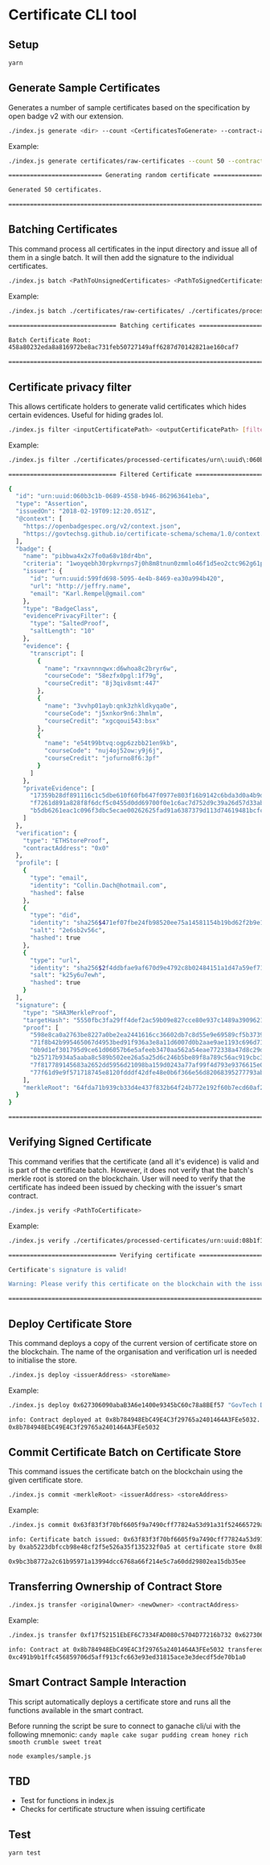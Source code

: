 # Certificate CLI tool

## Setup

```bash
yarn
```

## Generate Sample Certificates

Generates a number of sample certificates based on the specification by open badge
v2 with our extension.

```bash
./index.js generate <dir> --count <CertificatesToGenerate> --contract-address <CertificateStoreContractAddress>
```

Example:

```bash
./index.js generate certificates/raw-certificates --count 50 --contract-address 0x345ca3e014aaf5dca488057592ee47305d9b3e10

========================== Generating random certificate ==========================

Generated 50 certificates.

===================================================================================
```

## Batching Certificates

This command process all certificates in the input directory and issue all of them in a single
batch. It will then add the signature to the individual certificates.

```bash
./index.js batch <PathToUnsignedCertificates> <PathToSignedCertificates>
```

Example:

```bash
./index.js batch ./certificates/raw-certificates/ ./certificates/processed-certificates/

============================== Batching certificates ==============================

Batch Certificate Root:
458a80232eda8a816972be8ac731feb50727149aff6287d70142821ae160caf7

===================================================================================
```

## Certificate privacy filter

This allows certificate holders to generate valid certificates which hides certain evidences. Useful for hiding grades lol.

```bash
./index.js filter <inputCertificatePath> <outputCertificatePath> [filters...]
```

Example:

```bash
./index.js filter ./certificates/processed-certificates/urn\:uuid\:060b3c1b-0689-4558-b946-862963641eba.json ./certificates/processed-certificates/urn\:uuid\:060b3c1b-0689-4558-b946-862963641eba.out.json transcript.0.grade transcript.1.grade transcript.2.grade

============================== Filtered Certificate ==============================

{
  "id": "urn:uuid:060b3c1b-0689-4558-b946-862963641eba",
  "type": "Assertion",
  "issuedOn": "2018-02-19T09:12:20.051Z",
  "@context": [
    "https://openbadgespec.org/v2/context.json",
    "https://govtechsg.github.io/certificate-schema/schema/1.0/context.json"
  ],
  "badge": {
    "name": "pibbwa4x2x7fo0a68v18dr4bn",
    "criteria": "1woyqebh30rpkvrnps7j0h8m8tnun0zmmlo46f1d5eo2ctc962g61pmaq1nu7ayxp24nudlwn7x1277r",
    "issuer": {
      "id": "urn:uuid:599fd698-5095-4e4b-8469-ea30a994b420",
      "url": "http://jeffry.name",
      "email": "Karl.Rempel@gmail.com"
    },
    "type": "BadgeClass",
    "evidencePrivacyFilter": {
      "type": "SaltedProof",
      "saltLength": "10"
    },
    "evidence": {
      "transcript": [
        {
          "name": "rxavnnnqwx:d6whoa8c2bryr6w",
          "courseCode": "58ezfx0pgl:1f79g",
          "courseCredit": "8j3qiv8smt:447"
        },
        {
          "name": "3vvhp01ayb:qnk3zhkldkyqa0e",
          "courseCode": "j5xnkor9n6:3hmlm",
          "courseCredit": "xgcqoui543:bsx"
        },
        {
          "name": "e54t99btvq:ogp6zzbb21en9kb",
          "courseCode": "nuj4oj52ow:y9j6j",
          "courseCredit": "jofurno8f6:3pf"
        }
      ]
    },
    "privateEvidence": [
      "17359b28df891116c1c5dbe610f60fb647f0977e803f16b9142c6bda3d0a4b9d",
      "f7261d891a828f8f6dcf5c0455d0dd69700f0e1c6ac7d752d9c39a26d57d33ab",
      "b5db6261eac1c096f3dbc5ecae00262625fad91a6387379d113d74619481bcfc"
    ]
  },
  "verification": {
    "type": "ETHStoreProof",
    "contractAddress": "0x0"
  },
  "profile": [
    {
      "type": "email",
      "identity": "Collin.Dach@hotmail.com",
      "hashed": false
    },
    {
      "type": "did",
      "identity": "sha256$471ef07fbe24fb98520ee75a14581154b19bd62f2b9e1a42fded71fc9183b8be",
      "salt": "2e6sb2v56c",
      "hashed": true
    },
    {
      "type": "url",
      "identity": "sha256$2f4ddbfae9af670d9e4792c8b02484151a1d47a59ef71861131bb098dea9fb8a",
      "salt": "k25y6u7ewh",
      "hashed": true
    }
  ],
  "signature": {
    "type": "SHA3MerkleProof",
    "targetHash": "5550fbc3fa29ff4def2ac59b09e827cce80e937c1489a39096215b8564ac6313",
    "proof": [
      "598e8ca0a2763be8227a0be2ea2441616cc36602db7c8d55e9e69589cf5b3739",
      "71f8b42b995465067d4953bed91f936a3e8a11d6007d0b2aae9ae1193c696d71",
      "0b9d1ef301795d9ce61d06057b6e5afeeb3470aa562a54eae772338a47d8c29d",
      "b25717b934a5aaba8c589b502ee26a5a25d6c246b5be89f8a789c56ac919cbc3",
      "7f817789145683a2652dd5956d21098ba159d0243a77af99f4d793e9376615e0",
      "77f61d9e9f571718745e8120fdddf42dfe48e0b6f366e56d82068395277793ab"
    ],
    "merkleRoot": "64fda71b939cb33d4e437f832b64f24b772e192f60b7ecd60af2ab9173a03aef"
  }
}

===================================================================================
```

## Verifying Signed Certificate

This command verifies that the certificate (and all it's evidence) is valid and is part of the certificate batch. However, it does not verify that the batch's merkle root is stored on the blockchain. User will need to verify that the certificate has indeed been issued by checking with the issuer's smart contract.

```bash
./index.js verify <PathToCertificate>
```

Example:

```bash
./index.js verify ./certificates/processed-certificates/urn:uuid:08b1f10a-6bf0-46c8-bbfd-64750b0d73ef.json

============================== Verifying certificate ==============================

Certificate's signature is valid!

Warning: Please verify this certificate on the blockchain with the issuer's certificate store.

===================================================================================
```

## Deploy Certificate Store

This command deploys a copy of the current version of certificate store on the blockchain. The name of the organisation and verification url is needed to initialise the store.

```bash
./index.js deploy <issuerAddress> <storeName>
```

Example:

```bash
./index.js deploy 0x627306090abaB3A6e1400e9345bC60c78a8BEf57 "GovTech DLT"

info: Contract deployed at 0x8b784948EbC49E4C3f29765a2401464A3FEe5032.
0x8b784948EbC49E4C3f29765a2401464A3FEe5032
```

## Commit Certificate Batch on Certificate Store

This command issues the certificate batch on the blockchain using the given certificate store.

```bash
./index.js commit <merkleRoot> <issuerAddress> <storeAddress>
```

Example:

```bash
./index.js commit 0x63f83f3f70bf6605f9a7490cff77824a53d91a31f524665729aea614ea0a16e4 0x627306090abaB3A6e1400e9345bC60c78a8BEf57 0x345ca3e014aaf5dca488057592ee47305d9b3e10

info: Certificate batch issued: 0x63f83f3f70bf6605f9a7490cff77824a53d91a31f524665729aea614ea0a16e4
by 0xab5223dbfccb98e48cf2f5e526a35f135232f0a5 at certificate store 0x8b784948EbC49E4C3f29765a2401464A3FEe5032

0x9bc3b8772a2c61b95971a13994dcc6768a66f214e5c7a60dd29802ea15db35ee
```

## Transferring Ownership of Contract Store

```bash
./index.js transfer <originalOwner> <newOwner> <contractAddress>

```

Example:

```bash
./index.js transfer 0xf17f52151EbEF6C7334FAD080c5704D77216b732 0x627306090abaB3A6e1400e9345bC60c78a8BEf57  0x8CdaF0CD259887258Bc13a92C0a6dA92698644C0

info: Contract at 0x8b784948EbC49E4C3f29765a2401464A3FEe5032 transfered from 0xab5223dbfccb98e48cf2f5e526a35f135232f0a5 to 0x627306090abaB3A6e1400e9345bC60c78a8BEf57
0xc491b9b1ffc456859706d5aff913cfc663e93ed31815ace3e3decdf5de70b1a0
```

## Smart Contract Sample Interaction

This script automatically deploys a certificate store and runs all the functions available in the smart contract.

Before running the script be sure to connect to ganache cli/ui with the following mnemonic: `candy maple cake sugar pudding cream honey rich smooth crumble sweet treat
`

```bash
node examples/sample.js
```

## TBD

- Test for functions in index.js
- Checks for certificate structure when issuing certificate

## Test

```
yarn test
```
